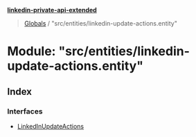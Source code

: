 **[linkedin-private-api-extended](../README.md)**

> [Globals](../globals.md) / "src/entities/linkedin-update-actions.entity"

# Module: "src/entities/linkedin-update-actions.entity"

## Index

### Interfaces

* [LinkedInUpdateActions](../interfaces/_src_entities_linkedin_update_actions_entity_.linkedinupdateactions.md)
